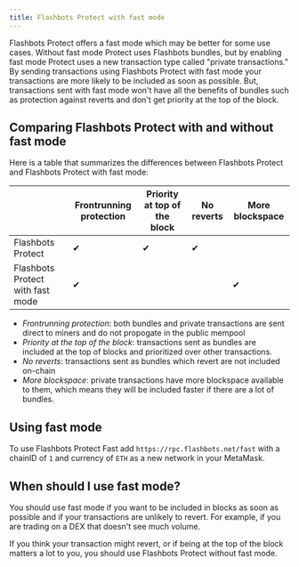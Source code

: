 ```yaml
---
title: Flashbots Protect with fast mode
---
```


Flashbots Protect offers a fast mode which may be better for some use cases. Without fast mode Protect uses Flashbots bundles, but by enabling fast mode Protect uses a new transaction type called "private transactions." By sending transactions using Flashbots Protect with fast mode your transactions are more likely to be included as soon as possible. But, transactions sent with fast mode won't have all the benefits of bundles such as protection against reverts and don't get priority at the top of the block.

## Comparing Flashbots Protect with and without fast mode
Here is a table that summarizes the differences between Flashbots Protect and Flashbots Protect with fast mode:

|                                  | Frontrunning protection | Priority at top of the block | No reverts | More blockspace |
|----------------------------------|-------------------------|------------------------------|------------|-----------------|
| Flashbots Protect                | ✔                       | ✔                            | ✔          |                 |
| Flashbots Protect with fast mode | ✔                       |                              |            | ✔               |

- *Frontrunning protection*: both bundles and private transactions are sent direct to miners and do not propogate in the public mempool
- *Priority at the top of the block*: transactions sent as bundles are included at the top of blocks and prioritized over other transactions.
- *No reverts*: transactions sent as bundles which revert are not included on-chain
- *More blockspace*: private transactions have more blockspace available to them, which means they will be included faster if there are a lot of bundles.

## Using fast mode
To use Flashbots Protect Fast add `https://rpc.flashbots.net/fast` with a chainID of `1` and currency of `ETH` as a new network in your MetaMask.

## When should I use fast mode?
You should use fast mode if you want to be included in blocks as soon as possible and if your transactions are unlikely to revert. For example, if you are trading on a DEX that doesn't see much volume.

If you think your transaction might revert, or if being at the top of the block matters a lot to you, you should use Flashbots Protect without fast mode.